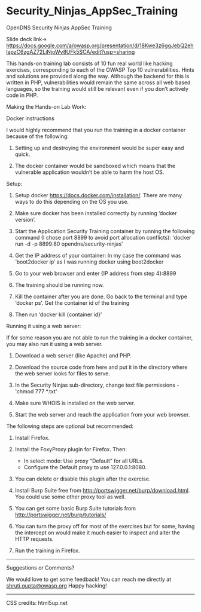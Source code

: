 # Security_Ninjas_AppSec_Training
OpenDNS Security Ninjas AppSec Training

Slide deck link-> https://docs.google.com/a/owasp.org/presentation/d/18Kwe3z6ggJebQ2ehlapzC6zgAZ72LjNjoWv8UFk5SCA/edit?usp=sharing

This hands-on training lab consists of 10 fun real world like hacking exercises, corresponding to each of the OWASP Top 10 vulnerabilities. Hints and solutions are provided along the way. Although the backend for this is written in PHP, vulnerabilities would remain the same across all web based languages, so the training would still be relevant even if you don’t actively code in PHP. 

Making the Hands-on Lab Work:

Docker instructions

I would highly recommend that you run the training in a docker container because of the following:

1. Setting up and destroying the environment would be super easy and quick.

2. The docker container would be sandboxed which means that the vulnerable application wouldn’t be able to harm the host OS.


Setup:

1. Setup docker https://docs.docker.com/installation/. There are many ways to do this depending on the OS you use.

2. Make sure docker has been installed correctly by running ‘docker version’.

3. Start the Application Security Training container by running the following command (I chose port 8899 to avoid port allocation conflicts):
    'docker run -d -p 8899:80 opendns/security-ninjas'

4. Get the IP address of your container:
    In my case the command was ‘boot2docker ip’ as I was running docker using boot2docker

5. Go to your web browser and enter {IP address from step 4}:8899

6. The training should be running now.
	
7. Kill the container after you are done.
    Go back to the terminal and type ‘docker ps’. Get the container id of the training

8. Then run ‘docker kill {container id}’


Running it using a web server:

If for some reason you are not able to run the training in a docker container, you may also run it using a web server. 

1. Download a web server (like Apache) and PHP.

2. Download the source code from here and put it in the directory where the web server looks for files to serve.

3. In the Security Ninjas sub-directory, change text file permissions - 'chmod 777 *.txt'

4. Make sure WHOIS is installed on the web server.

5. Start the web server and reach the application from your web browser.


The following steps are optional but recommended:

1. Install Firefox.

2. Install the FoxyProxy plugin for Firefox. Then: 
    - In select mode: Use proxy “Default” for all URLs. 
    - Configure the Default proxy to use 127.0.0.1:8080. 

3. You can delete or disable this plugin after the exercise.

4. Install Burp Suite free from http://portswigger.net/burp/download.html. You could use some other proxy tool as well.

5. You can get some basic Burp Suite tutorials from http://portswigger.net/burp/tutorials/

6. You can turn the proxy off for most of the exercises but for some, having the intercept on would make it much easier to inspect and alter the HTTP requests.

7. Run the training in Firefox.

---
Suggestions or Comments? 

We would love to get some feedback! You can reach me directly at shruti.gupta@owasp.org Happy hacking!


---
CSS credits: html5up.net

